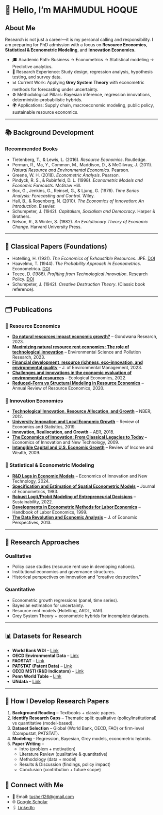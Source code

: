 # 👋 Hello, I’m MAHMUDUL HOQUE  

## About Me  
Research is not just a career—it is my personal calling and responsibility. I am preparing for PhD admission with a focus on **Resource Economics**, **Statistical & Econometric Modeling**, and **Innovation Economics**.  

- 🎓 Academic Path: Business → Econometrics → Statistical modeling → Predictive analytics.  
- 🔬 Research Experience: Study design, regression analysis, hypothesis testing, and survey data.  
- 📊 Current Work: Applying **Grey System Theory** with econometric methods for forecasting under uncertainty.  
- ⚙️ Methodological Pillars: Bayesian inference, regression innovations, deterministic–probabilistic hybrids.  
- 🌍 Applications: Supply chain, macroeconomic modeling, public policy, sustainable resource economics.  

---

## 📚 Background Development  

### Recommended Books  
- Tietenberg, T., & Lewis, L. (2016). *Resource Economics*. Routledge.  
- Perman, R., Ma, Y., Common, M., Maddison, D., & McGilvray, J. (2011). *Natural Resource and Environmental Economics*. Pearson.  
- Greene, W. H. (2018). *Econometric Analysis*. Pearson.  
- Pindyck, R. S., & Rubinfeld, D. L. (1998). *Econometric Models and Economic Forecasts*. McGraw Hill.  
- Box, G., Jenkins, G., Reinsel, G., & Ljung, G. (1976). *Time Series Analysis: Forecasting and Control*. Wiley.  
- Hall, B., & Rosenberg, N. (2010). *The Economics of Innovation: An Introduction*. Elsevier.  
- Schumpeter, J. (1942). *Capitalism, Socialism and Democracy*. Harper & Brothers.  
- Nelson, R., & Winter, S. (1982). *An Evolutionary Theory of Economic Change*. Harvard University Press.  

---

## 📖 Classical Papers (Foundations)  
- Hotelling, H. (1931). *The Economics of Exhaustible Resources*. JPE. [DOI](https://doi.org/10.1086/254195)  
- Haavelmo, T. (1944). *The Probability Approach in Econometrics*. Econometrica. [DOI](https://doi.org/10.2307/1906935)  
- Teece, D. (1986). *Profiting from Technological Innovation*. Research Policy. [DOI](https://doi.org/10.1016/0048-7333(86)90023-2)  
- Schumpeter, J. (1942). *Creative Destruction Theory*. (Classic book reference).  

---

## 🗂️ Publications 

### 🔹 Resource Economics  
- [**Do natural resources impact economic growth?**](https://doi.org/10.1016/j.gsf.2023.101595) – Gondwana Research, 2023.  
- [**Maximizing natural resource rent economics: The role of technological innovation**](https://doi.org/10.1007/s11356-023-31373-z) – Environmental Science and Pollution Research, 2023.  
- [**Financial development, resource richness, eco-innovation, and environmental quality**](https://doi.org/10.1016/j.jenvman.2023.119824) – J. of Environmental Management, 2023.  
- [**Challenges and innovations in the economic evaluation of environmental resources**](https://doi.org/10.1016/j.ecolecon.2022.107437) – Ecological Economics, 2022.  
- [**Reduced-Form vs Structural Modeling in Resource Economics**](https://doi.org/10.1146/annurev.resource.050708.144119) – Annual Review of Resource Economics, 2020.  

### 🔹 Innovation Economics  
- [**Technological Innovation, Resource Allocation, and Growth**](https://doi.org/10.3386/w17769) – NBER, 2012.  
- [**University Innovation and Local Economic Growth**](https://doi.org/10.1162/rest_a_01027) – Review of Economics and Statistics, 2019.  
- [**Innovation, Reallocation, and Growth**](https://doi.org/10.1257/aer.20130470) – AER, 2018.  
- [**The Economics of Innovation: From Classical Legacies to Today**](https://doi.org/10.1080/10438590802564543) – Economics of Innovation and New Technology, 2009.  
- [**Intangible Capital and U.S. Economic Growth**](https://doi.org/10.1111/j.1475-4991.2009.00338.x) – Review of Income and Wealth, 2009.  

### 🔹 Statistical & Econometric Modeling  
- [**R&D Lags in Economic Models**](https://doi.org/10.1080/10438599.2024.2378893) – Economics of Innovation and New Technology, 2024.  
- [**Specification and Estimation of Spatial Econometric Models**](https://doi.org/10.1016/0166-0462(83)90016-9) – Journal of Econometrics, 1983.  
- [**Robust Logit/Probit Modeling of Entrepreneurial Decisions**](https://doi.org/10.3390/su14137573) – Sustainability, 2022.  
- [**Developments in Econometric Methods for Labor Economics**](https://doi.org/10.1016/S1573-4463(99)30059-9) – Handbook of Labor Economics, 1999.  
- [**The Data Revolution and Economic Analysis**](https://doi.org/10.1086/674019) – J. of Economic Perspectives, 2013.  

---

## 🔎 Research Approaches  

### Qualitative  
- Policy case studies (resource rent use in developing nations).  
- Institutional economics and governance structures.  
- Historical perspectives on innovation and “creative destruction.”  

### Quantitative  
- Econometric growth regressions (panel, time series).  
- Bayesian estimation for uncertainty.  
- Resource rent models (Hotelling, ARDL, VAR).  
- Grey System Theory + econometric hybrids for incomplete datasets.  

---

## 📊 Datasets for Research  

- **World Bank WDI** – [Link](https://databank.worldbank.org/source/world-development-indicators)  
- **OECD Environmental Data** – [Link](https://stats.oecd.org/)  
- **FAOSTAT** – [Link](https://www.fao.org/faostat/)  
- **PATSTAT (Patent Data)** – [Link](https://www.epo.org/searching-for-patents/business/patstat.html)  
- **OECD MSTI (R&D Indicators)** – [Link](https://stats.oecd.org/)  
- **Penn World Table** – [Link](https://www.rug.nl/ggdc/productivity/pwt/)  
- **UNdata** – [Link](http://data.un.org/)  

---

## 🚀 How I Develop Research Papers  

1. **Background Reading** – Textbooks + classic papers.  
2. **Identify Research Gaps** – Thematic split: qualitative (policy/institutional) vs quantitative (model-based).  
3. **Dataset Selection** – Global (World Bank, OECD, FAO) or firm-level (Compustat, PATSTAT).  
4. **Modeling** – Regression, Bayesian, Grey models, econometric hybrids.  
5. **Paper Writing** –  
   - Intro (problem + motivation)  
   - Literature Review (qualitative & quantitative)  
   - Methodology (data + model)  
   - Results & Discussion (findings, policy impact)  
   - Conclusion (contribution + future scope)  


## 🔗 Connect with Me  
- 📧 Email: tusher126@gmail.com  
- 🌐 [Google Scholar](https://scholar.google.com/citations?user=MrHewwYAAAAJ&hl=en)  
- 🖇️ [LinkedIn](https://www.linkedin.com/in/mahmudul-hoque/)  


